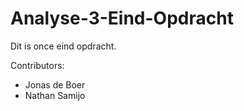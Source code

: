 # Analyse-3-Eind-Opdracht

Dit is once eind opdracht.

Contributors:
- Jonas de Boer
- Nathan Samijo